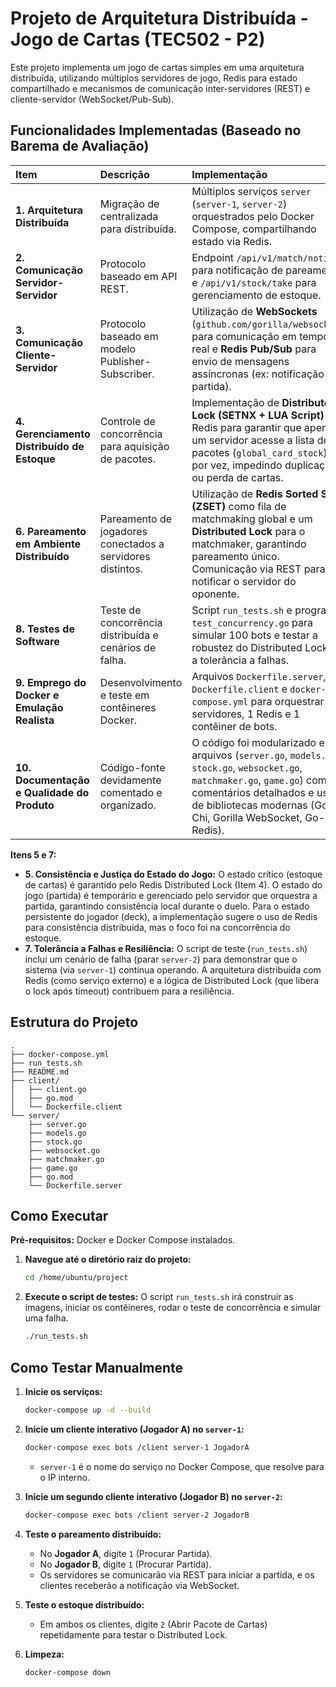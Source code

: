 # Projeto de Arquitetura Distribuída - Jogo de Cartas (TEC502 - P2)

Este projeto implementa um jogo de cartas simples em uma arquitetura distribuída, utilizando múltiplos servidores de jogo, Redis para estado compartilhado e mecanismos de comunicação inter-servidores (REST) e cliente-servidor (WebSocket/Pub-Sub).

## Funcionalidades Implementadas (Baseado no Barema de Avaliação)

| Item | Descrição | Implementação |
| :--- | :--- | :--- |
| **1. Arquitetura Distribuída** | Migração de centralizada para distribuída. | Múltiplos serviços `server` (`server-1`, `server-2`) orquestrados pelo Docker Compose, compartilhando estado via Redis. |
| **2. Comunicação Servidor-Servidor** | Protocolo baseado em API REST. | Endpoint `/api/v1/match/notify` para notificação de pareamento e `/api/v1/stock/take` para gerenciamento de estoque. |
| **3. Comunicação Cliente-Servidor** | Protocolo baseado em modelo Publisher-Subscriber. | Utilização de **WebSockets** (`github.com/gorilla/websocket`) para comunicação em tempo real e **Redis Pub/Sub** para envio de mensagens assíncronas (ex: notificação de partida). |
| **4. Gerenciamento Distribuído de Estoque** | Controle de concorrência para aquisição de pacotes. | Implementação de **Distributed Lock (SETNX + LUA Script)** no Redis para garantir que apenas um servidor acesse a lista de pacotes (`global_card_stock`) por vez, impedindo duplicação ou perda de cartas. |
| **6. Pareamento em Ambiente Distribuído** | Pareamento de jogadores conectados a servidores distintos. | Utilização de **Redis Sorted Set (ZSET)** como fila de matchmaking global e um **Distributed Lock** para o matchmaker, garantindo pareamento único. Comunicação via REST para notificar o servidor do oponente. |
| **8. Testes de Software** | Teste de concorrência distribuída e cenários de falha. | Script `run_tests.sh` e programa `test_concurrency.go` para simular 100 bots e testar a robustez do Distributed Lock e a tolerância a falhas. |
| **9. Emprego do Docker e Emulação Realista** | Desenvolvimento e teste em contêineres Docker. | Arquivos `Dockerfile.server`, `Dockerfile.client` e `docker-compose.yml` para orquestrar 2 servidores, 1 Redis e 1 contêiner de bots. |
| **10. Documentação e Qualidade do Produto** | Código-fonte devidamente comentado e organizado. | O código foi modularizado em arquivos (`server.go`, `models.go`, `stock.go`, `websocket.go`, `matchmaker.go`, `game.go`) com comentários detalhados e uso de bibliotecas modernas (Go-Chi, Gorilla WebSocket, Go-Redis). |

**Itens 5 e 7:**
*   **5. Consistência e Justiça do Estado do Jogo:** O estado crítico (estoque de cartas) é garantido pelo Redis Distributed Lock (Item 4). O estado do jogo (partida) é temporário e gerenciado pelo servidor que orquestra a partida, garantindo consistência local durante o duelo. Para o estado persistente do jogador (deck), a implementação sugere o uso de Redis para consistência distribuída, mas o foco foi na concorrência do estoque.
*   **7. Tolerância a Falhas e Resiliência:** O script de teste (`run_tests.sh`) inclui um cenário de falha (parar `server-2`) para demonstrar que o sistema (via `server-1`) continua operando. A arquitetura distribuída com Redis (como serviço externo) e a lógica de Distributed Lock (que libera o lock após timeout) contribuem para a resiliência.

## Estrutura do Projeto

```
.
├── docker-compose.yml
├── run_tests.sh
├── README.md
├── client/
│   ├── client.go
│   ├── go.mod
│   └── Dockerfile.client
└── server/
    ├── server.go
    ├── models.go
    ├── stock.go
    ├── websocket.go
    ├── matchmaker.go
    ├── game.go
    ├── go.mod
    └── Dockerfile.server
```

## Como Executar

**Pré-requisitos:** Docker e Docker Compose instalados.

1.  **Navegue até o diretório raiz do projeto:**
    ```bash
    cd /home/ubuntu/project
    ```

2.  **Execute o script de testes:**
    O script `run_tests.sh` irá construir as imagens, iniciar os contêineres, rodar o teste de concorrência e simular uma falha.
    ```bash
    ./run_tests.sh
    ```

## Como Testar Manualmente

1.  **Inicie os serviços:**
    ```bash
    docker-compose up -d --build
    ```

2.  **Inicie um cliente interativo (Jogador A) no `server-1`:**
    ```bash
    docker-compose exec bots /client server-1 JogadorA
    ```
    *   `server-1` é o nome do serviço no Docker Compose, que resolve para o IP interno.

3.  **Inicie um segundo cliente interativo (Jogador B) no `server-2`:**
    ```bash
    docker-compose exec bots /client server-2 JogadorB
    ```

4.  **Teste o pareamento distribuído:**
    *   No **Jogador A**, digite `1` (Procurar Partida).
    *   No **Jogador B**, digite `1` (Procurar Partida).
    *   Os servidores se comunicarão via REST para iniciar a partida, e os clientes receberão a notificação via WebSocket.

5.  **Teste o estoque distribuído:**
    *   Em ambos os clientes, digite `2` (Abrir Pacote de Cartas) repetidamente para testar o Distributed Lock.

6.  **Limpeza:**
    ```bash
    docker-compose down
    ```

